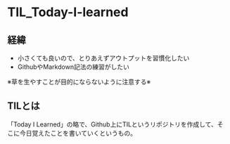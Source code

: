 # TIL_Today-I-learned
## 経緯
 - 小さくても良いので、とりあえずアウトプットを習慣化したい
 - GithubやMarkdown記法の練習がしたい

※草を生やすことが目的にならないように注意する※

## TILとは
「Today I Learned」の略で、Github上にTILというリポジトリを作成して、そこに今日覚えたことを書いていくというもの。